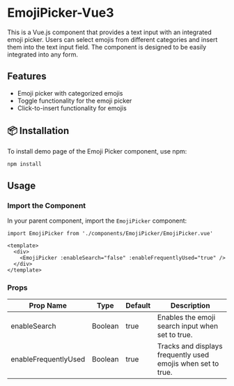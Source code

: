 # EmojiPicker-Vue3


This is a Vue.js component that provides a text input with an integrated emoji picker. Users can select emojis from different categories and insert them into the text input field. The component is designed to be easily integrated into any form.

## Features

- Emoji picker with categorized emojis
- Toggle functionality for the emoji picker
- Click-to-insert functionality for emojis

## 📦 Installation

To install demo page of the Emoji Picker component, use npm:

```bash
npm install
```

## Usage

### Import the Component

In your parent component, import the `EmojiPicker` component:

```vue
import EmojiPicker from './components/EmojiPicker/EmojiPicker.vue'

<template>
  <div>
    <EmojiPicker :enableSearch="false" :enableFrequentlyUsed="true" />
  </div>
</template>
```

### Props

Prop Name | Type | Default | Description
--- | --- | --- | --- |
enableSearch |	Boolean | true | Enables the emoji search input when set to true.
enableFrequentlyUsed | Boolean | true | Tracks and displays frequently used emojis when set to true.

